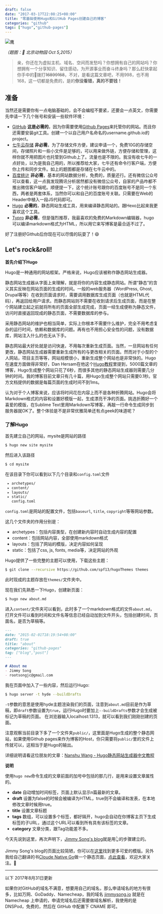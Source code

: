 ```yaml
---
draft: false
date: "2017-03-17T22:08:25+08:00"
title: "零基础使用Hugo和GitHub Pages创建自己的博客"
categories: "github"
tags: ["hugo","github-pages"]
---
```


![鹰](https://res.cloudinary.com/jimmysong/image/upload/images/20151005061.jpg)

*（题图：🦅 北京动物园 Oct 5,2015）*

> 亲，你还在为虚拟主机、域名、空间而发愁吗？你想拥有自己的网站吗？你想拥有一个分享知识、留住感动，为开源事业而奋斗终身吗？那么赶快拿起你手中的📱拨打~~16899168~~，不对，是看这篇文章吧，不用998，也不用168，这一切都是免费的，是的**你没看错，真的不要钱！**

## 准备

当然还是需要你有一点电脑基础的，会不会编程不要紧，还要会一点英文，你需要先申请一下几个账号和安装一些软件环境：

- [GitHub](http://www.github.com) **这是必需的**，因为你需要使用[Github Pages](https://pages.github.com/)来托管你的网站。而且你还需要安装git工具。创建一个以自己用户名命名的username.github.io的project。
- [七牛云存储](http://www.qiniu.com/) **非必需**，为了存储文件方便，建议申请一个，免费10G的存储空间，存储照片和一些小文件是足够的，可以用来做外链，方便存储和管理，这样你就不用把图片也托管到Github上了。流量也是不限的。我没有收七牛的一点好处，以为是我自己用的，所以推荐给大家，七牛还有命令行客户端，方便你上传和同步文件。如上的题图都是存储在七牛云中的。
- [百度统计](tongji.baidu.com) **非必需**，基本的网站数据分析，免费的，质量还行。还有微信公众号可以查看，这一点我发现腾讯分析居然都没有微信公众号，自家的产品咋都不推出微信客户端呢。顺便提一下，这个统计账号跟你的百度账号不是同一个东西，两者是两套体系，当然你可以和自己的百度账号关联。只需要在Web的Header中植入一段JS代码即可。
- [Hugo](http://gohugo.io) **必需的**，静态网站生成工具，用来编译静态网站的。跟Hexo比起来我更喜欢这个工具。
- [Typro](https://typora.io/) **非必需**，但是强烈推荐，我最喜欢的免费的Markdown编辑器，hugo可以编译markdown格式为HTML，所以用它来写博客是最合适不过了。

好了注册好Github后你现在可以尽情的玩耍了！😄

## Let's rock&roll!

**首先介绍下Hugo**

Hugo是一种通用的网站框架。严格来说，Hugo应该被称作静态网站生成器。

静态网站生成器从字面上来理解，就是将你的内容生成静态网站。所谓“静态”的含义其实反映在网站页面的生成的时间。一般的web服务器（WordPress, Ghost, Drupal等等）在收到页面请求时，需要调用数据库生成页面（也就是HTML代码），再返回给用户请求。而静态网站则不需要在收到请求后生成页面，而是在整个网站建立起之前就将所有的页面全部生成完成，页面一经生成便称为静态文件，访问时直接返回现成的静态页面，不需要数据库的参与。

采用静态网站的维护也相当简单，实际上你根本不需要什么维护，完全不用考虑复杂的运行时间，依赖和数据库的问题。再有也不用担心安全性的问题，没有数据库，网站注入什么的也无从下手。

静态网站最大好处就是访问快速，不用每次重新生成页面。当然，一旦网站有任何更改，静态网站生成器需要重新生成所有的与更改相关的页面。然而对于小型的个人网站，项目主页等等，网站规模很小，重新生成整个网站也是非常快的。Hugo在速度方面做得非常好，Dan Hersam在他这个[Hugo教程](https://www.udemy.com/build-static-sites-in-seconds-with-hugo/)里提到，5000篇文章的博客，Hugo生成整个网站只花了6秒，而很多其他的静态网站生成器则需要几分钟的时间。我的博客目前文章只有几十篇，用Hugo生成整个网站只需要0.1秒。官方文档提供的数据是每篇页面的生成时间不到1ms。

认为对于个人博客来说，应该将时间花在内容上而不是各种折腾网站。Hugo会将Markdown格式的内容和设置好模版一起，生成漂亮干净的页面。挑选折腾好一个喜爱的模版，在Sublime Text里用Markdown写博客，再敲一行命令生成同步到服务器就OK了。整个体验是不是非常优雅简单还有点geek的味道呢？

### 了解Hugo

首先建立自己的网站，mysite是网站的路径

```bash
$ hugo new site mysite
```

然后进入该路径

```bash
$ cd mysite
```

在该目录下你可以看到以下几个目录和`config.toml`文件

```bash
 ▸ archetypes/ 
 ▸ content/
 ▸ layouts/
 ▸ static/
   config.toml
```

`config.toml`是网站的配置文件，包括`baseurl`, `title`, `copyright`等等网站参数。

这几个文件夹的作用分别是：

- archetypes：包括内容类型，在创建新内容时自动生成内容的配置
- content：包括网站内容，全部使用markdown格式
- layouts：包括了网站的模版，决定内容如何呈现
- static：包括了css, js, fonts, media等，决定网站的外观

Hugo提供了一些完整的主题可以使用，下载这些主题：

```bash
$ git clone --recursive https://github.com/spf13/hugoThemes themes
```

此时现成的主题存放在`themes/`文件夹中。

现在我们先熟悉一下Hugo，创建新页面：

```bash
$ hugo new about.md
```

进入`content/`文件夹可以看到，此时多了一个markdown格式的文件`about.md`，打开文件可以看到时间和文件名等信息已经自动加到文件开头，包括创建时间，页面名，是否为草稿等。

```markdown
---
date: "2015-02-01T18:19:54+08:00"
draft: true
title: "about"
categories: "github-pages"
tag: ["blog","post"]
---

# About me
- Jimmy Song
- rootsongjc@gmail.com
```

我在页面中加入了一些内容，然后运行Hugo:

```bash
$ hugo server -t hyde --buildDrafts
```

`-t`参数的意思是使用hyde主题渲染我们的页面，注意到`about.md`目前是作为草稿，即`draft`参数设置为`true`，运行Hugo时要加上`--buildDrafts`参数才会生成被标记为草稿的页面。 在浏览器输入localhost:1313，就可以看到我们刚刚创建的页面。

注意观察当前目录下多了一个文件夹`public/`，这里面是Hugo生成的整个静态网站，如果使用Github pages来作为博客的Host，你只需要将`public/`里的文件上传就可以，这相当于是Hugo的输出。

详细说明请看这位朋友的文章：[Nanshu Wang - Hugo静态网站生成器中文教程](http://nanshu.wang/post/2015-01-31/)

**说明**

使用`hugo new`命令生成的文章前面的加号中包括的那几行，是用来设置文章属性的。

- **date** 自动增加时间标签，页面上默认显示n篇最新的文章。
- **draft** 设置为false的时候会被编译为HTML，true则不会编译和发表，在本地修改文章时候用true。
- **title** 设置文章标题
- **tags** 数组，可以设置多个标签，都好隔开，hugo会自动在你博客主页下生成标签的子URL，通过这个URL可以看到所有具有该标签的文章。
- **category** 文章分类，跟Tag功能差不多。

今天先说到这里，再次声明下，[Jimmy Song's blog](https://jimmysong.io)就是用👆的步骤建立的。

Jimmy Song's blog的页面比较简陋，你可以在[这里](http://themes.gohugo.io)找到更多可爱的模版。另外我给自己翻译的书[Cloude Native Go](https://jimmysong.io/talks/cloud-native-go/)做一个静态页面，[点此查看](https://jimmysong.io/cloud-native-go/)，欢迎大家关注。🙏

---

以下 2017年8月31日更新

如果你对GitHub的域名不满意，想要用自己的域名，那么申请域名的地方有很多，比如万网、GoDaddy、Namecheap，我的域名 [jimmysong.io](http://jimmysong.io) 就是在 Namecheap 上申请的，申请完域名后还需要做域名解析，我使用的是 DNSPod，免费的，然后在 GitHub 中配置下 CNAME 即可。

